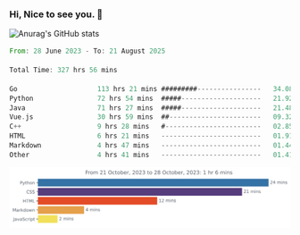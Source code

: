 ### Hi, Nice to see you. 👋

<!--
**EtherFin/EtherFin** is a ✨ _special_ ✨ repository because its `README.md` (this file) appears on your GitHub profile.

Here are some ideas to get you started:

- 🔭 I’m currently working on ...
- 🌱 I’m currently learning ...
- 👯 I’m looking to collaborate on ...
- 🤔 I’m looking for help with ...
- 💬 Ask me about ...
- 📫 How to reach me: ...
- 😄 Pronouns: ...
- ⚡ Fun fact: ...
-->


![Anurag's GitHub stats](https://github-readme-stats.vercel.app/api?username=EtherFin&bg_color=30,e96443,e97f43,e99943,e9b443,e9ce43,e9e843,d3e943,bee943,a9e943,94e943&title_color=fff&text_color=000&show_icons=true&icon_color=000)


<!--START_SECTION:waka-->

```rust
From: 28 June 2023 - To: 21 August 2025

Total Time: 327 hrs 56 mins

Go                    113 hrs 21 mins #########----------------   34.08 %
Python                72 hrs 54 mins  #####--------------------   21.92 %
Java                  71 hrs 27 mins  #####--------------------   21.48 %
Vue.js                30 hrs 59 mins  ##-----------------------   09.32 %
C++                   9 hrs 28 mins   #------------------------   02.85 %
HTML                  6 hrs 21 mins   -------------------------   01.91 %
Markdown              4 hrs 47 mins   -------------------------   01.44 %
Other                 4 hrs 41 mins   -------------------------   01.41 %
```

<!--END_SECTION:waka-->

<img
  src="https://github.com/EtherFin/EtherFin/blob/master/images/stat.svg"
  alt="Work Dashboard"
/>

